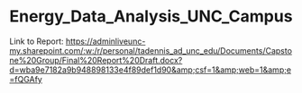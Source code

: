 # Energy_Data_Analysis_UNC_Campus
Link to Report: https://adminliveunc-my.sharepoint.com/:w:/r/personal/tadennis_ad_unc_edu/Documents/Capstone%20Group/Final%20Report%20Draft.docx?d=wba9e7182a9b948898133e4f89def1d90&amp;csf=1&amp;web=1&amp;e=fQGAfy
